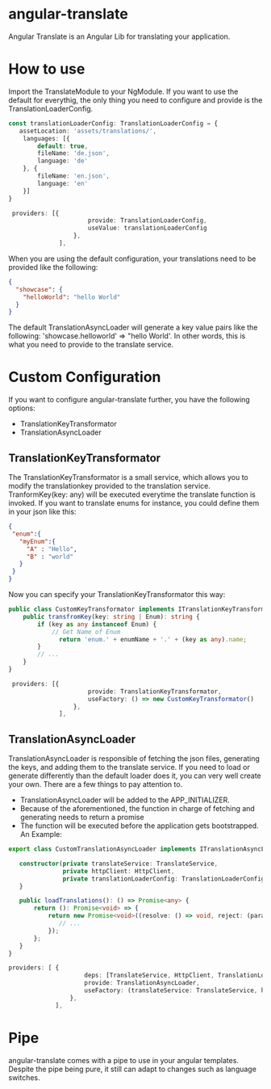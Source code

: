 # angular-translate

Angular Translate is an Angular Lib for translating your application.

# How to use

Import the TranslateModule to your NgModule. If you want to use the default for everythig, the only thing you need to configure and provide is the TranslationLoaderConfig. 
```typescript
const translationLoaderConfig: TranslationLoaderConfig = {
   assetLocation: 'assets/translations/',
    languages: [{
        default: true,
        fileName: 'de.json',
        language: 'de'
    }, {
        fileName: 'en.json',
        language: 'en'
    }]
}
```
```typescript
 providers: [{
                      provide: TranslationLoaderConfig,
                      useValue: translationLoaderConfig
                  },
              ],
```
When you are using the default configuration, your translations need to be provided like the following:
```json
{
  "showcase": {
    "helloWorld": "hello World"
  }
}
```
The default TranslationAsyncLoader will generate a key value pairs like the following:
'showcase.helloworld' => "hello World'. In other words, this is what you need to provide to the translate service.

# Custom Configuration

If you want to configure angular-translate further, you have the following options:
 - TranslationKeyTransformator
 - TranslationAsyncLoader
 
 ## TranslationKeyTransformator
 The TranslationKeyTransformator is a small service, which allows you to modify the translationkey provided to the translation service. TranformKey(key: any) will be executed everytime the translate function is invoked. If you want to translate enums for instance, you could define them in your json like this:
 ```json
 {
  "enum":{
    "myEnum":{
      "A" : "Hello",
      "B" : "world"
    }
  }
}
```
Now you can specify your TranslationKeyTransformator this way:
```typescript
public class CustomKeyTransformator implements ITranslationKeyTransformator
    public transfromKey(key: string | Enum): string {
        if (key as any instanceof Enum) {
            // Get Name of Enum
              return 'enum.' + enumName + '.' + (key as any).name;
        }   
        // ...
    }
}
```
```typescript
 providers: [{
                      provide: TranslationKeyTransformator,
                      useFactory: () => new CustomKeyTransformator()
                  },
              ],
```

## TranslationAsyncLoader
TranslationAsyncLoader is responsible of fetching the json files, generating the keys, and adding them to the translate service. If you need to load or generate differently than the default loader does it, you can very well create your own. There are a few things to pay attention to. 
  - TranslationAsyncLoader will be added to the APP_INITIALIZER.
  - Because of the aforementioned, the function in charge of fetching and generating needs to return a promise
  - The function will be executed before the application gets bootstrapped.
 An Example:
 ```typescript
 export class CustomTranslationAsyncLoader implements ITranslationAsyncLoader {

    constructor(private translateService: TranslateService,
                private httpClient: HttpClient,
                private translationLoaderConfig: TranslationLoaderConfig) {
    }

    public loadTranslations(): () => Promise<any> {
        return (): Promise<void> => {
            return new Promise<void>((resolve: () => void, reject: (param: any) => void) => {
               // ...
            });
        };
    }
}
 ```
 
 ```typescript
 providers: [ {
                      deps: [TranslateService, HttpClient, TranslationLoaderConfig],
                      provide: TranslationAsyncLoader,
                      useFactory: (translateService: TranslateService, httpClient: HttpClient, translationLoaderConfig: TranslationLoaderConfig) => new CustomTranslationAsyncLoader(translateService, httpClient, translationLoaderConfig),
                  },
              ],
```
 
 # Pipe
 angular-translate comes with a pipe to use in your angular templates. Despite the pipe being pure, it still can adapt to changes such as language switches. 
 
 
